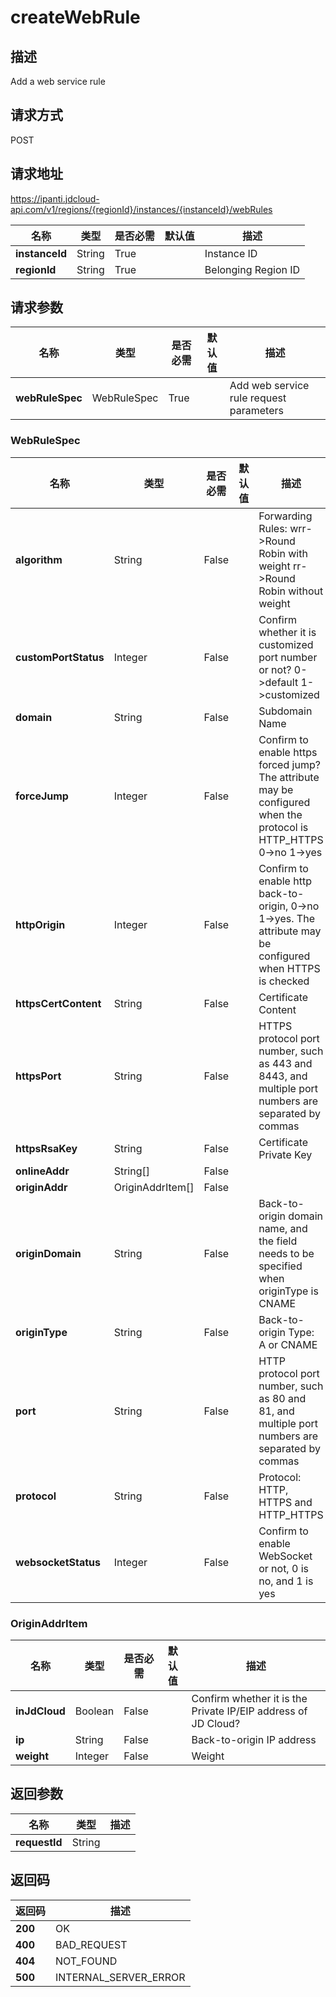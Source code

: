 # createWebRule


## 描述
Add a web service rule

## 请求方式
POST

## 请求地址
https://ipanti.jdcloud-api.com/v1/regions/{regionId}/instances/{instanceId}/webRules

|名称|类型|是否必需|默认值|描述|
|---|---|---|---|---|
|**instanceId**|String|True| |Instance ID|
|**regionId**|String|True| |Belonging Region ID|

## 请求参数
|名称|类型|是否必需|默认值|描述|
|---|---|---|---|---|
|**webRuleSpec**|WebRuleSpec|True| |Add web service rule request parameters|

### WebRuleSpec
|名称|类型|是否必需|默认值|描述|
|---|---|---|---|---|
|**algorithm**|String|False| |Forwarding Rules: wrr->Round Robin with weight  rr->Round Robin without weight|
|**customPortStatus**|Integer|False| |Confirm whether it is customized port number or not? 0->default  1->customized|
|**domain**|String|False| |Subdomain Name|
|**forceJump**|Integer|False| |Confirm to enable https forced jump? The attribute may be configured when the protocol is HTTP_HTTPS  0->no  1->yes|
|**httpOrigin**|Integer|False| |Confirm to enable http back-to-origin, 0->no  1->yes. The attribute may be configured when HTTPS is checked|
|**httpsCertContent**|String|False| |Certificate Content|
|**httpsPort**|String|False| |HTTPS protocol port number, such as 443 and 8443, and multiple port numbers are separated by commas|
|**httpsRsaKey**|String|False| |Certificate Private Key|
|**onlineAddr**|String[]|False| | |
|**originAddr**|OriginAddrItem[]|False| | |
|**originDomain**|String|False| |Back-to-origin domain name, and the field needs to be specified when originType is CNAME|
|**originType**|String|False| |Back-to-origin Type: A or CNAME|
|**port**|String|False| |HTTP protocol port number, such as 80 and 81, and multiple port numbers are separated by commas|
|**protocol**|String|False| |Protocol: HTTP, HTTPS and HTTP_HTTPS|
|**websocketStatus**|Integer|False| |Confirm to enable WebSocket or not, 0 is no, and 1 is yes|
### OriginAddrItem
|名称|类型|是否必需|默认值|描述|
|---|---|---|---|---|
|**inJdCloud**|Boolean|False| |Confirm whether it is the Private IP/EIP address of JD Cloud?|
|**ip**|String|False| |Back-to-origin IP address|
|**weight**|Integer|False| |Weight|

## 返回参数
|名称|类型|描述|
|---|---|---|
|**requestId**|String| |


## 返回码
|返回码|描述|
|---|---|
|**200**|OK|
|**400**|BAD_REQUEST|
|**404**|NOT_FOUND|
|**500**|INTERNAL_SERVER_ERROR|
